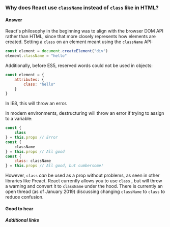 ### Why does React use `className` instead of `class` like in HTML?

#### Answer

React's philosophy in the beginning was to align with the browser DOM API rather than HTML, since that more closely represents how elements are created. Setting a `class` on an element meant using the `className` API:

``` js
const element = document.createElement("div")
element.className = "hello"
```

Additionally, before ES5, reserved words could not be used in objects:

``` js
const element = {
    attributes: {
        class: "hello"
    }
}
```

In IE8, this will throw an error.

In modern environments, destructuring will throw an error if trying to assign to a variable:

``` js
const {
    class
} = this.props // Error
const {
    className
} = this.props // All good
const {
    class: className
} = this.props // All good, but cumbersome!
```

However, `class` _can_ be used as a prop without problems, as seen in other libraries like Preact. React currently allows you to use `class` , but will throw a warning and convert it to `className` under the hood. There is currently an open thread (as of January 2019) discussing changing `className` to `class` to reduce confusion.

#### Good to hear

##### Additional links

<!-- tags: (react) -->

<!-- expertise: (1) -->
